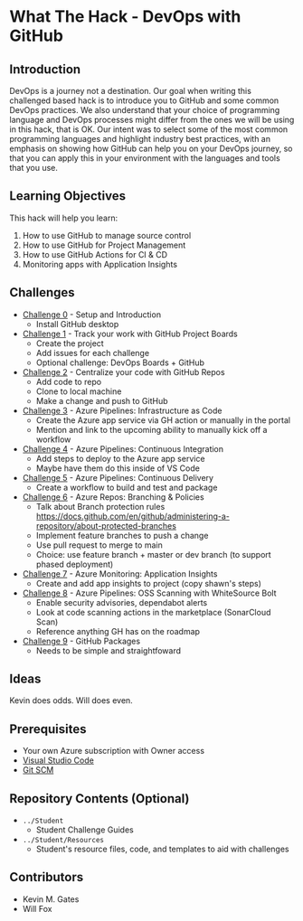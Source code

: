 # What The Hack - DevOps with GitHub

## Introduction
DevOps is a journey not a destination. Our goal when writing this challenged based hack is to introduce you to GitHub and some common DevOps practices. We also understand that your choice of programming language and DevOps processes might differ from the ones we will be using in this hack, that is OK. Our intent was to select some of the most common programming languages and highlight industry best practices, with an emphasis on showing how GitHub can help you on your DevOps journey, so that you can apply this in your environment with the languages and tools that you use.

## Learning Objectives

This hack will help you learn:

1. How to use GitHub to manage source control
1. How to use GitHub for Project Management
1. How to use GitHub Actions for CI & CD
1. Monitoring apps with Application Insights

## Challenges
 - [Challenge 0](./Student/challenge00.md) - Setup and Introduction
    - Install GitHub desktop  
 - [Challenge 1](./Student/challenge01.md) - Track your work with GitHub Project Boards
    - Create the project
    - Add issues for each challenge
    - Optional challenge: DevOps Boards + GitHub 
 - [Challenge 2](./Student/challenge02.md) - Centralize your code with GitHub Repos
    - Add code to repo
    - Clone to local machine
    - Make a change and push to GitHub
 - [Challenge 3](./Student/challenge03.md) - Azure Pipelines: Infrastructure as Code
    - Create the Azure app service via GH action or manually in the portal
    - Mention and link to the upcoming ability to manually kick off a workflow
 - [Challenge 4](./Student/challenge04.md) - Azure Pipelines: Continuous Integration
    - Add steps to deploy to the Azure app service
    - Maybe have them do this inside of VS Code 
 - [Challenge 5](./Student/challenge05.md) - Azure Pipelines: Continuous Delivery
    - Create a workflow to build and test and package
 - [Challenge 6](./Student/challenge06.md) - Azure Repos: Branching & Policies
    - Talk about Branch protection rules https://docs.github.com/en/github/administering-a-repository/about-protected-branches
    - Implement feature branches to push a change 
    - Use pull request to merge to main
    - Choice: use feature branch + master or dev branch (to support phased deployment) 
 - [Challenge 7](./Student/challenge07.md) - Azure Monitoring: Application Insights
    - Create and add app insights to project (copy shawn's steps)
 - [Challenge 8](./Student/challenge08.md) - Azure Pipelines: OSS Scanning with WhiteSource Bolt
    - Enable security advisories, dependabot alerts
    - Look at code scanning actions in the marketplace (SonarCloud Scan)
    - Reference anything GH has on the roadmap
 - [Challenge 9](./Student/challenge09.md) - GitHub Packages
    - Needs to be simple and straightfoward


## Ideas
Kevin does odds. Will does even.

## Prerequisites
- Your own Azure subscription with Owner access
- [Visual Studio Code](https://code.visualstudio.com)
- [Git SCM](https://git-scm.com/download)

## Repository Contents (Optional)
- `../Student`
  - Student Challenge Guides
- `../Student/Resources`
  - Student's resource files, code, and templates to aid with challenges

## Contributors
- Kevin M. Gates
- Will Fox